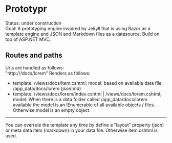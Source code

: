 ﻿# Prototypr
Status: under construction  
Goal: A prototyping engine inspired by Jekyll that is using Razor as a template engine and JSON and Markdown files as a datasource. Build on top of ASP.NET MVC.

## Routes and paths
Urls are handled as follows:  
"http://<yourdomain>/docs/lorem" Renders as follows:
- template: /views/docs/item.cshtml; model: based on available data file /app_data/docs/lorem.(json|md)
- template: /views/docs/lorem/index.cshtml | /views/docs/lorem.cshtml; model: When there is a data folder called /app_data/docs/lorem available the model is an IEnumerable of all available objects / files. Otherwise model is an empty object.
-------
You can overrule the template any time by define a "layout" property (json) or meta data item (markdown) in your data file. Otherwise item.cshtml is used.